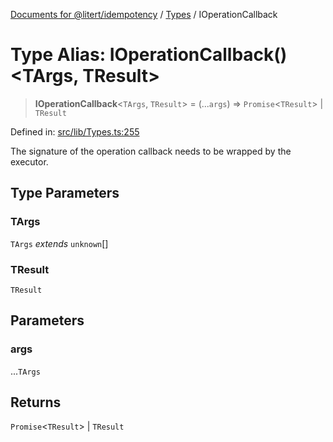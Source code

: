 [Documents for @litert/idempotency](../../index.md) / [Types](../index.md) / IOperationCallback

# Type Alias: IOperationCallback()\<TArgs, TResult\>

> **IOperationCallback**\<`TArgs`, `TResult`\> = (...`args`) => `Promise`\<`TResult`\> \| `TResult`

Defined in: [src/lib/Types.ts:255](https://github.com/litert/idempotency.js/blob/master/src/lib/Types.ts#L255)

The signature of the operation callback needs to be wrapped by the executor.

## Type Parameters

### TArgs

`TArgs` *extends* `unknown`[]

### TResult

`TResult`

## Parameters

### args

...`TArgs`

## Returns

`Promise`\<`TResult`\> \| `TResult`
